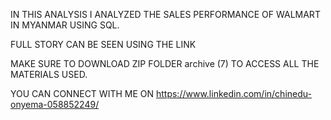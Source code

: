 IN THIS ANALYSIS I ANALYZED THE SALES PERFORMANCE OF WALMART IN MYANMAR USING SQL.

FULL STORY CAN BE SEEN USING THE LINK

MAKE SURE TO DOWNLOAD ZIP FOLDER archive (7) TO ACCESS ALL THE MATERIALS USED.

YOU CAN CONNECT WITH ME ON https://www.linkedin.com/in/chinedu-onyema-058852249/
